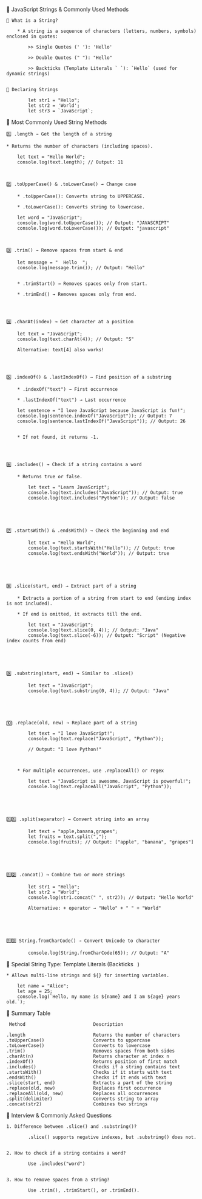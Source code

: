 
📌 JavaScript Strings & Commonly Used Methods


    🔹 What is a String?

        * A string is a sequence of characters (letters, numbers, symbols) enclosed in quotes:

            >> Single Quotes (' '): 'Hello'

            >> Double Quotes (" "): "Hello"

            >> Backticks (Template Literals ` `): `Hello` (used for dynamic strings)


    🔹 Declaring Strings

            let str1 = "Hello"; 
            let str2 = 'World'; 
            let str3 = `JavaScript`; 




📌 Most Commonly Used String Methods


    1️⃣ .length → Get the length of a string

    * Returns the number of characters (including spaces).

        let text = "Hello World";
        console.log(text.length); // Output: 11



    2️⃣ .toUpperCase() & .toLowerCase() → Change case

        * .toUpperCase(): Converts string to UPPERCASE.

        * .toLowerCase(): Converts string to lowercase.

        let word = "JavaScript";
        console.log(word.toUpperCase()); // Output: "JAVASCRIPT"
        console.log(word.toLowerCase()); // Output: "javascript"



    3️⃣ .trim() → Remove spaces from start & end

        let message = "  Hello  ";
        console.log(message.trim()); // Output: "Hello"


        * .trimStart() → Removes spaces only from start.

        * .trimEnd() → Removes spaces only from end.




    4️⃣ .charAt(index) → Get character at a position

        let text = "JavaScript";
        console.log(text.charAt(4)); // Output: "S"

        Alternative: text[4] also works!




    5️⃣ .indexOf() & .lastIndexOf() → Find position of a substring
    
        * .indexOf("text") → First occurrence

        * .lastIndexOf("text") → Last occurrence

        let sentence = "I love JavaScript because JavaScript is fun!";
        console.log(sentence.indexOf("JavaScript")); // Output: 7
        console.log(sentence.lastIndexOf("JavaScript")); // Output: 26


        * If not found, it returns -1.




    6️⃣ .includes() → Check if a string contains a word

        * Returns true or false.

            let text = "Learn JavaScript";
            console.log(text.includes("JavaScript")); // Output: true
            console.log(text.includes("Python")); // Output: false





    7️⃣ .startsWith() & .endsWith() → Check the beginning and end

            let text = "Hello World";
            console.log(text.startsWith("Hello")); // Output: true
            console.log(text.endsWith("World")); // Output: true





    8️⃣ .slice(start, end) → Extract part of a string

        * Extracts a portion of a string from start to end (ending index is not included).

        * If end is omitted, it extracts till the end.

            let text = "JavaScript";
            console.log(text.slice(0, 4)); // Output: "Java"
            console.log(text.slice(-6)); // Output: "Script" (Negative index counts from end)





    9️⃣ .substring(start, end) → Similar to .slice()

            let text = "JavaScript";
            console.log(text.substring(0, 4)); // Output: "Java"





    🔟 .replace(old, new) → Replace part of a string

            let text = "I love JavaScript!";
            console.log(text.replace("JavaScript", "Python")); 

            // Output: "I love Python!"



        * For multiple occurrences, use .replaceAll() or regex

            let text = "JavaScript is awesome. JavaScript is powerful!";
            console.log(text.replaceAll("JavaScript", "Python"));





    1️⃣1️⃣ .split(separator) → Convert string into an array
    
            let text = "apple,banana,grapes";
            let fruits = text.split(",");
            console.log(fruits); // Output: ["apple", "banana", "grapes"]





    1️⃣2️⃣ .concat() → Combine two or more strings

            let str1 = "Hello";
            let str2 = "World";
            console.log(str1.concat(" ", str2)); // Output: "Hello World"

            Alternative: + operator → "Hello" + " " + "World"





    1️⃣3️⃣ String.fromCharCode() → Convert Unicode to character

            console.log(String.fromCharCode(65)); // Output: "A"






📌 Special String Type: Template Literals (Backticks ` `)



    * Allows multi-line strings and ${} for inserting variables.

        let name = "Alice";
        let age = 25;
        console.log(`Hello, my name is ${name} and I am ${age} years old.`);








📌 Summary Table



     Method	                        Description

    .length	                        Returns the number of characters
    .toUpperCase()	                Converts to uppercase
    .toLowerCase()	                Converts to lowercase
    .trim()	                        Removes spaces from both sides
    .charAt(n)	                    Returns character at index n
    .indexOf()	                    Returns position of first match
    .includes()	                    Checks if a string contains text
    .startsWith()	                Checks if it starts with text
    .endsWith()	                    Checks if it ends with text
    .slice(start, end)	            Extracts a part of the string
    .replace(old, new)	            Replaces first occurrence
    .replaceAll(old, new)	        Replaces all occurrences
    .split(delimiter)	            Converts string to array
    .concat(str2)	                Combines two strings




📌 Interview & Commonly Asked Questions

    1. Difference between .slice() and .substring()?

            .slice() supports negative indexes, but .substring() does not.


    2. How to check if a string contains a word?

            Use .includes("word")


    3. How to remove spaces from a string?

            Use .trim(), .trimStart(), or .trimEnd().